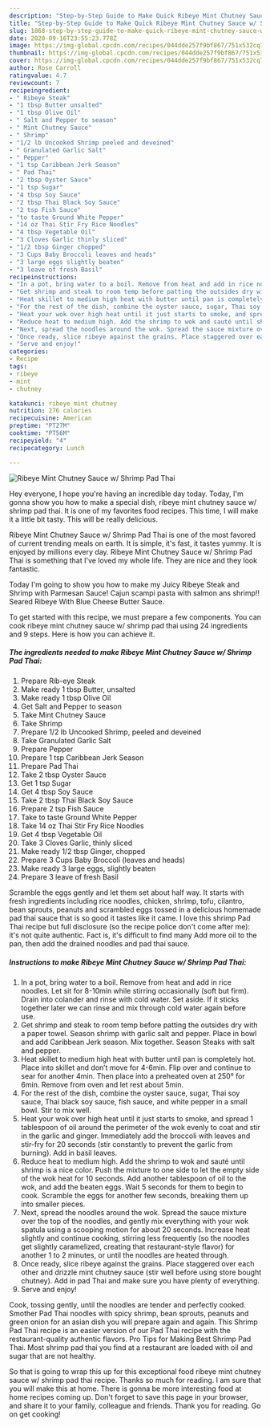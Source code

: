 ```yaml
---
description: "Step-by-Step Guide to Make Quick Ribeye Mint Chutney Sauce w/ Shrimp Pad Thai"
title: "Step-by-Step Guide to Make Quick Ribeye Mint Chutney Sauce w/ Shrimp Pad Thai"
slug: 1868-step-by-step-guide-to-make-quick-ribeye-mint-chutney-sauce-w-shrimp-pad-thai
date: 2020-09-16T23:55:23.778Z
image: https://img-global.cpcdn.com/recipes/044dde257f9bf867/751x532cq70/ribeye-mint-chutney-sauce-w-shrimp-pad-thai-recipe-main-photo.jpg
thumbnail: https://img-global.cpcdn.com/recipes/044dde257f9bf867/751x532cq70/ribeye-mint-chutney-sauce-w-shrimp-pad-thai-recipe-main-photo.jpg
cover: https://img-global.cpcdn.com/recipes/044dde257f9bf867/751x532cq70/ribeye-mint-chutney-sauce-w-shrimp-pad-thai-recipe-main-photo.jpg
author: Rose Carroll
ratingvalue: 4.7
reviewcount: 7
recipeingredient:
- " Ribeye Steak"
- "1 tbsp Butter unsalted"
- "1 tbsp Olive Oil"
- " Salt and Pepper to season"
- " Mint Chutney Sauce"
- " Shrimp"
- "1/2 lb Uncooked Shrimp peeled and deveined"
- " Granulated Garlic Salt"
- " Pepper"
- "1 tsp Caribbean Jerk Season"
- " Pad Thai"
- "2 tbsp Oyster Sauce"
- "1 tsp Sugar"
- "4 tbsp Soy Sauce"
- "2 tbsp Thai Black Soy Sauce"
- "2 tsp Fish Sauce"
- "to taste Ground White Pepper"
- "14 oz Thai Stir Fry Rice Noodles"
- "4 tbsp Vegetable Oil"
- "3 Cloves Garlic thinly sliced"
- "1/2 tbsp Ginger chopped"
- "3 Cups Baby Broccoli leaves and heads"
- "3 large eggs slightly beaten"
- "3 leave of fresh Basil"
recipeinstructions:
- "In a pot, bring water to a boil. Remove from heat and add in rice noodles. Let sit for 8-10min while stirring occasionally (soft but firm). Drain into colander and rinse with cold water. Set aside. If it sticks together later we can rinse and mix through cold water again before use."
- "Get shrimp and steak to room temp before patting the outsides dry with a paper towel. Season shrimp with garlic salt and pepper. Place in bowl and add Caribbean Jerk season. Mix together. Season Steaks with salt and pepper."
- "Heat skillet to medium high heat with butter until pan is completely hot. Place into skillet and don’t move for 4-6min. Flip over and continue to sear for another 4min. Then place into a preheated oven at 250° for 6min. Remove from oven and let rest about 5min."
- "For the rest of the dish, combine the oyster sauce, sugar, Thai soy sauce, Thai black soy sauce, fish sauce, and white pepper in a small bowl. Stir to mix well."
- "Heat your wok over high heat until it just starts to smoke, and spread 1 tablespoon of oil around the perimeter of the wok evenly to coat and stir in the garlic and ginger. Immediately add the broccoli with leaves and stir-fry for 20 seconds (stir constantly to prevent the garlic from burning). Add in basil leaves."
- "Reduce heat to medium high. Add the shrimp to wok and sauté until shrimp is a nice color. Push the mixture to one side to let the empty side of the wok heat for 10 seconds. Add another tablespoon of oil to the wok, and add the beaten eggs. Wait 5 seconds for them to begin to cook. Scramble the eggs for another few seconds, breaking them up into smaller pieces."
- "Next, spread the noodles around the wok. Spread the sauce mixture over the top of the noodles, and gently mix everything with your wok spatula using a scooping motion for about 20 seconds. Increase heat slightly and continue cooking, stirring less frequently (so the noodles get slightly caramelized, creating that restaurant-style flavor) for another 1 to 2 minutes, or until the noodles are heated through."
- "Once ready, slice ribeye against the grains. Place staggered over each other and drizzle mint chutney sauce (stir well before using store bought chutney). Add in pad Thai and make sure you have plenty of everything."
- "Serve and enjoy!"
categories:
- Recipe
tags:
- ribeye
- mint
- chutney

katakunci: ribeye mint chutney 
nutrition: 276 calories
recipecuisine: American
preptime: "PT27M"
cooktime: "PT56M"
recipeyield: "4"
recipecategory: Lunch

---
```



![Ribeye Mint Chutney Sauce w/ Shrimp Pad Thai](https://img-global.cpcdn.com/recipes/044dde257f9bf867/751x532cq70/ribeye-mint-chutney-sauce-w-shrimp-pad-thai-recipe-main-photo.jpg)

Hey everyone, I hope you're having an incredible day today. Today, I'm gonna show you how to make a special dish, ribeye mint chutney sauce w/ shrimp pad thai. It is one of my favorites food recipes. This time, I will make it a little bit tasty. This will be really delicious.

Ribeye Mint Chutney Sauce w/ Shrimp Pad Thai is one of the most favored of current trending meals on earth. It is simple, it's fast, it tastes yummy. It is enjoyed by millions every day. Ribeye Mint Chutney Sauce w/ Shrimp Pad Thai is something that I've loved my whole life. They are nice and they look fantastic.

Today I&#39;m going to show you how to make my Juicy Ribeye Steak and Shrimp with Parmesan Sauce! Cajun scampi pasta with salmon ans shrimp!! Seared Ribeye With Blue Cheese Butter Sauce.


To get started with this recipe, we must prepare a few components. You can cook ribeye mint chutney sauce w/ shrimp pad thai using 24 ingredients and 9 steps. Here is how you can achieve it.

<!--inarticleads1-->

##### The ingredients needed to make Ribeye Mint Chutney Sauce w/ Shrimp Pad Thai:

1. Prepare  Rib-eye Steak
1. Make ready 1 tbsp Butter, unsalted
1. Make ready 1 tbsp Olive Oil
1. Get  Salt and Pepper to season
1. Take  Mint Chutney Sauce
1. Take  Shrimp
1. Prepare 1/2 lb Uncooked Shrimp, peeled and deveined
1. Take  Granulated Garlic Salt
1. Prepare  Pepper
1. Prepare 1 tsp Caribbean Jerk Season
1. Prepare  Pad Thai
1. Take 2 tbsp Oyster Sauce
1. Get 1 tsp Sugar
1. Get 4 tbsp Soy Sauce
1. Take 2 tbsp Thai Black Soy Sauce
1. Prepare 2 tsp Fish Sauce
1. Take to taste Ground White Pepper
1. Take 14 oz Thai Stir Fry Rice Noodles
1. Get 4 tbsp Vegetable Oil
1. Take 3 Cloves Garlic, thinly sliced
1. Make ready 1/2 tbsp Ginger, chopped
1. Prepare 3 Cups Baby Broccoli (leaves and heads)
1. Make ready 3 large eggs, slightly beaten
1. Prepare 3 leave of fresh Basil


Scramble the eggs gently and let them set about half way. It starts with fresh ingredients including rice noodles, chicken, shrimp, tofu, cilantro, bean sprouts, peanuts and scrambled eggs tossed in a delicious homemade pad thai sauce that is so good it tastes like it came. I love this shrimp Pad Thai recipe but full disclosure (so the recipe police don&#39;t come after me): it&#39;s not quite authentic. Fact is, it&#39;s difficult to find many Add more oil to the pan, then add the drained noodles and pad thai sauce. 

<!--inarticleads2-->

##### Instructions to make Ribeye Mint Chutney Sauce w/ Shrimp Pad Thai:

1. In a pot, bring water to a boil. Remove from heat and add in rice noodles. Let sit for 8-10min while stirring occasionally (soft but firm). Drain into colander and rinse with cold water. Set aside. If it sticks together later we can rinse and mix through cold water again before use.
1. Get shrimp and steak to room temp before patting the outsides dry with a paper towel. Season shrimp with garlic salt and pepper. Place in bowl and add Caribbean Jerk season. Mix together. Season Steaks with salt and pepper.
1. Heat skillet to medium high heat with butter until pan is completely hot. Place into skillet and don’t move for 4-6min. Flip over and continue to sear for another 4min. Then place into a preheated oven at 250° for 6min. Remove from oven and let rest about 5min.
1. For the rest of the dish, combine the oyster sauce, sugar, Thai soy sauce, Thai black soy sauce, fish sauce, and white pepper in a small bowl. Stir to mix well.
1. Heat your wok over high heat until it just starts to smoke, and spread 1 tablespoon of oil around the perimeter of the wok evenly to coat and stir in the garlic and ginger. Immediately add the broccoli with leaves and stir-fry for 20 seconds (stir constantly to prevent the garlic from burning). Add in basil leaves.
1. Reduce heat to medium high. Add the shrimp to wok and sauté until shrimp is a nice color. Push the mixture to one side to let the empty side of the wok heat for 10 seconds. Add another tablespoon of oil to the wok, and add the beaten eggs. Wait 5 seconds for them to begin to cook. Scramble the eggs for another few seconds, breaking them up into smaller pieces.
1. Next, spread the noodles around the wok. Spread the sauce mixture over the top of the noodles, and gently mix everything with your wok spatula using a scooping motion for about 20 seconds. Increase heat slightly and continue cooking, stirring less frequently (so the noodles get slightly caramelized, creating that restaurant-style flavor) for another 1 to 2 minutes, or until the noodles are heated through.
1. Once ready, slice ribeye against the grains. Place staggered over each other and drizzle mint chutney sauce (stir well before using store bought chutney). Add in pad Thai and make sure you have plenty of everything.
1. Serve and enjoy!


Cook, tossing gently, until the noodles are tender and perfectly cooked. Smother Pad Thai noodles with spicy shrimp, bean sprouts, peanuts and green onion for an asian dish you will prepare again and again. This Shrimp Pad Thai recipe is an easier version of our Pad Thai recipe with the restaurant-quality authentic flavors. Pro Tips for Making Best Shrimp Pad Thai. Most shrimp pad thai you find at a restaurant are loaded with oil and sugar that are not healthy. 

So that is going to wrap this up for this exceptional food ribeye mint chutney sauce w/ shrimp pad thai recipe. Thanks so much for reading. I am sure that you will make this at home. There is gonna be more interesting food at home recipes coming up. Don't forget to save this page in your browser, and share it to your family, colleague and friends. Thank you for reading. Go on get cooking!
